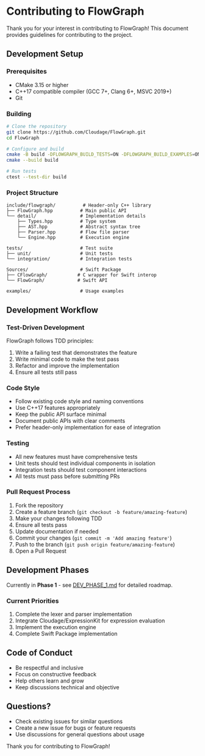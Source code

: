 # Contributing to FlowGraph

Thank you for your interest in contributing to FlowGraph! This document provides guidelines for contributing to the project.

## Development Setup

### Prerequisites

- CMake 3.15 or higher
- C++17 compatible compiler (GCC 7+, Clang 6+, MSVC 2019+)
- Git

### Building

```bash
# Clone the repository
git clone https://github.com/Cloudage/FlowGraph.git
cd FlowGraph

# Configure and build
cmake -B build -DFLOWGRAPH_BUILD_TESTS=ON -DFLOWGRAPH_BUILD_EXAMPLES=ON
cmake --build build

# Run tests
ctest --test-dir build
```

### Project Structure

```
include/flowgraph/          # Header-only C++ library
├── FlowGraph.hpp          # Main public API
└── detail/                # Implementation details
    ├── Types.hpp          # Type system
    ├── AST.hpp            # Abstract syntax tree
    ├── Parser.hpp         # Flow file parser
    └── Engine.hpp         # Execution engine

tests/                     # Test suite
├── unit/                  # Unit tests
└── integration/           # Integration tests

Sources/                   # Swift Package
├── CFlowGraph/           # C wrapper for Swift interop
└── FlowGraph/            # Swift API

examples/                  # Usage examples
```

## Development Workflow

### Test-Driven Development

FlowGraph follows TDD principles:

1. Write a failing test that demonstrates the feature
2. Write minimal code to make the test pass
3. Refactor and improve the implementation
4. Ensure all tests still pass

### Code Style

- Follow existing code style and naming conventions
- Use C++17 features appropriately
- Keep the public API surface minimal
- Document public APIs with clear comments
- Prefer header-only implementation for ease of integration

### Testing

- All new features must have comprehensive tests
- Unit tests should test individual components in isolation
- Integration tests should test component interactions
- All tests must pass before submitting PRs

### Pull Request Process

1. Fork the repository
2. Create a feature branch (`git checkout -b feature/amazing-feature`)
3. Make your changes following TDD
4. Ensure all tests pass
5. Update documentation if needed
6. Commit your changes (`git commit -m 'Add amazing feature'`)
7. Push to the branch (`git push origin feature/amazing-feature`)
8. Open a Pull Request

## Development Phases

Currently in **Phase 1** - see [DEV_PHASE_1.md](DEV_PHASE_1.md) for detailed roadmap.

### Current Priorities

1. Complete the lexer and parser implementation
2. Integrate Cloudage/ExpressionKit for expression evaluation
3. Implement the execution engine
4. Complete Swift Package implementation

## Code of Conduct

- Be respectful and inclusive
- Focus on constructive feedback
- Help others learn and grow
- Keep discussions technical and objective

## Questions?

- Check existing issues for similar questions
- Create a new issue for bugs or feature requests
- Use discussions for general questions about usage

Thank you for contributing to FlowGraph!